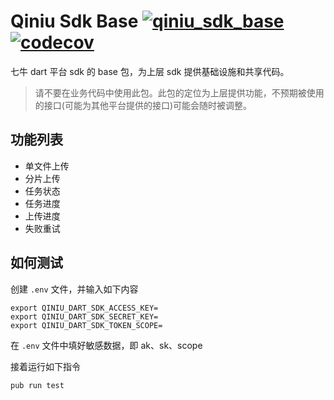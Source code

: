 # Qiniu Sdk Base [![qiniu_sdk_base](https://img.shields.io/pub/v/qiniu_sdk_base.svg?label=qiniu_sdk_base_diox)](https://pub.dev/packages/qiniu_sdk_base_diox) [![codecov](https://codecov.io/gh/qiniu/dart-sdk/branch/master/graph/badge.svg?token=5VOX6NJTKF)](https://codecov.io/gh/qiniu/dart-sdk)

七牛 dart 平台 sdk 的 base 包，为上层 sdk 提供基础设施和共享代码。

> 请不要在业务代码中使用此包。此包的定位为上层提供功能，不预期被使用的接口(可能为其他平台提供的接口)可能会随时被调整。

## 功能列表

* 单文件上传
* 分片上传
* 任务状态
* 任务进度
* 上传进度
* 失败重试

## 如何测试

创建 `.env` 文件，并输入如下内容

```
export QINIU_DART_SDK_ACCESS_KEY=
export QINIU_DART_SDK_SECRET_KEY=
export QINIU_DART_SDK_TOKEN_SCOPE=
```


在 `.env` 文件中填好敏感数据，即 ak、sk、scope

接着运行如下指令

`pub run test`
